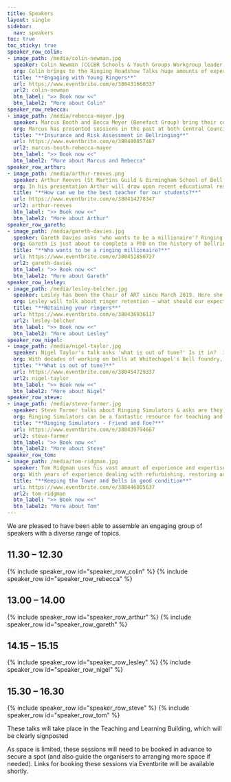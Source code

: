 ```yaml
---
title: Speakers
layout: single
sidebar:
  nav: speakers
toc: true
toc_sticky: true
speaker_row_colin:
- image_path: /media/colin-newman.jpg 
  speaker: Colin Newman (CCCBR Schools & Youth Groups Workgroup leader) shares huge amounts experience in his talk about Engaging With Young Ringers.
  org: Colin brings to the Ringing Roadshow Talks huge amounts of experience dealing with young ringers. Now living in Bristol, he involves himself with several of the city bands, he leads the CCCBR Schools & Youth Groups workgroup finding and documenting ways to encourage and inspire potential young recruits. Until recently he served as the coach of the ODG Young Ringers team which won the 2019 and 2021 Ringing World National Youth Contests. Come and hear this inspiring story.
  title: "**Engaging with Young Ringers**"
  url: https://www.eventbrite.com/e/380431660337
  url2: colin-newman
  btn_label: ">> Book now <<"
  btn_label2: "More about Colin"
speaker_row_rebecca:
- image_path: /media/rebecca-mayer.jpg
  speaker: Marcus Booth and Becca Meyer (Benefact Group) bring their combined experience to talk about ringing risk assessments and insurance matters.
  org: Marcus has presented sessions in the past at both Central Council and ART events. These have always been very informative and well received with those present. On this occasion he will be joined by Becca to lead everyone through what can be the minefield of preparing risk assessments. Of course, this will be from a professional view but tempered by both Becca and Marcus being experienced ringers.
  title: "**Insurance and Risk Assessment in Bellringing**"
  url: https://www.eventbrite.com/e/380480857487
  url2: marcus-booth-rebecca-mayer
  btn_label: ">> Book now <<"
  btn_label2: "More about Marcus and Rebecca"
speaker_row_arthur:
- image_path: /media/arthur-reeves.png
  speaker: Arthur Reeves (St Martins Guild & Birmingham School of Bell Ringing) asks ‘How We Can Be The Best Teacher For Our Students?’ & he will know.
  org: In his presentation Arthur will draw upon recent educational research and his experience as a secondary school teacher. He will consider what we in the ringing community might reflect upon in order to become the most effective teachers possible. Points that will be covered include; What actually is teaching? (and why can’t people just do what we tell them to!). How our mind learns. The difference between hearing and listening, telling and understanding. What are the key features of effective feedback? How can we tell someone has learnt something?
  title: "**How can we be the best teacher for our students?**"
  url: https://www.eventbrite.com/e/380414278347
  url2: arthur-reeves
  btn_label: ">> Book now <<"
  btn_label2: "More about Arthur"
speaker_row_gareth:
- image_path: /media/gareth-davies.jpg
  speaker: Gareth Davies asks 'who wants to be a millionaire'? Ringing in the 17th and 18th century.
  org: Gareth is just about to complete a PhD on the history of bellringing in Cambridge in the eighteenth and nineteenth centuries! His talk will cover the more interesting bits of what he has found out.  How was ringing 150 years ago different from today? When did ringing take place? How early did you have to get up? How much did it cost to be a ringer? How much beer were you expected to drink? How was wedding ringing organised? What were practices like? And, most importantly, how much money could you earn? Come along and get a brief glimpse of what it was like to be a ringer in Georgian and Victorian times. Decide for yourself whether you would like to be able to travel back in time.
  title: "**Who wants to be a ringing millionaire?**"
  url: https://www.eventbrite.com/e/380451850727
  url2: gareth-davies
  btn_label: ">> Book now <<"
  btn_label2: "More about Gareth"
speaker_row_lesley:
- image_path: /media/lesley-belcher.jpg
  speaker: Lesley has been the Chair of ART since March 2019. Here she will talk about retention, managing expectations & how to keep enjoyment going.
  org: Lesley will talk about ringer retention – what should our expectations be, what causes ringers to stop, and most importantly what we can do to keep them enjoying and participating in the wonderful world of ringing.
  title: "**Retaining your ringers**"
  url: https://www.eventbrite.com/e/380436936117
  url2: lesley-belcher
  btn_label: ">> Book now <<"
  btn_label2: "More about Lesley"
speaker_row_nigel:
- image_path: /media/nigel-taylor.jpg
  speaker: Nigel Taylor's talk asks 'what is out of tune?' Is it in?  is it out?  What's it all about?  and he should know, he was a Whitechapel man!
  org: With decades of working on bells at Whitechapel's Bell foundry, Nigel talks about the perception of what constitutes in tune or out of tune; what the human ear can accept as in tune; how we measure the frequencies of bells and ways of calculating the relationship of strike notes.
  title: "**What is out of tune?**"
  url: https://www.eventbrite.com/e/380454729337
  url2: nigel-taylor
  btn_label: ">> Book now <<"
  btn_label2: "More about Nigel"
speaker_row_steve:
- image_path: /media/steve-farmer.jpg
  speaker: Steve Farmer talks about Ringing Simulators & asks are they Friend Or Foe? Then enthusiastically explores the ups & downs of tech in towers.
  org: Ringing Simulators can be a fantastic resource for teaching and practice, but over the past 6 years he has read, heard and spoken to a significant number of people who don’t see the relevance of their position in the tower. In this enthusiastic exploration of the world of Ringing Simulators, we will look at the evolution, the present and a glimpse into the future from both sides with the advantages and the pitfalls when you introduce technology into a tower.
  title: "**Ringing Simulators - Friend and Foe?**"
  url: https://www.eventbrite.com/e/380439794667
  url2: steve-farmer
  btn_label: ">> Book now <<"
  btn_label2: "More about Steve"
speaker_row_tom:
- image_path: /media/tom-ridgman.jpg
  speaker: Tom Ridgman uses his vast amount of experience and expertise to talk about how to keep your bells and tower in tip top condition.
  org: With years of experience dealing with refurbishing, restoring and implementation projects, Tom brings his expertise to the Ringing Roadshow to share his knowledge on how to keep your tower and bells in good condition.
  title: "**Keeping the Tower and Bells in good condition**"
  url: https://www.eventbrite.com/e/380446805637
  url2: tom-ridgman
  btn_label: ">> Book now <<"
  btn_label2: "More about Tom"
---
```


We are pleased to have been able to assemble an engaging group of speakers with a diverse range of topics. 

## 11.30 – 12.30
{% include speaker_row id="speaker_row_colin" %}
{% include speaker_row id="speaker_row_rebecca" %}

## 13.00 – 14.00
{% include speaker_row id="speaker_row_arthur" %}
{% include speaker_row id="speaker_row_gareth" %}

## 14.15 – 15.15
{% include speaker_row id="speaker_row_lesley" %}
{% include speaker_row id="speaker_row_nigel" %}

## 15.30 – 16.30
{% include speaker_row id="speaker_row_steve" %}
{% include speaker_row id="speaker_row_tom" %}

These talks will take place in the Teaching and Learning Building, which will be clearly signposted

As space is limited, these sessions will need to be booked in advance to secure a spot (and also guide the organisers to arranging more space if needed). Links for booking these sessions via Eventbrite will be available shortly. 

